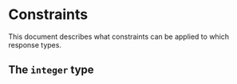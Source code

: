 # Constraints

This document describes what constraints can be applied to which response types.

## The `integer` type

